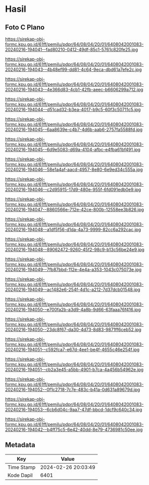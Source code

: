 # Hasil

## Foto C Plano

https://sirekap-obj-formc.kpu.go.id/61ff/pemilu/pdpr/64/08/04/20/01/6408042001083-20240216-194041--fad80210-0412-49df-85c1-5761c820fe25.jpg

https://sirekap-obj-formc.kpu.go.id/61ff/pemilu/pdpr/64/08/04/20/01/6408042001083-20240216-194043--4b48ef99-dd81-4c64-9eca-dbd61a7efe2c.jpg

https://sirekap-obj-formc.kpu.go.id/61ff/pemilu/pdpr/64/08/04/20/01/6408042001083-20240216-194043--4e366d83-4cb1-42fb-aeec-b6606299a712.jpg

https://sirekap-obj-formc.kpu.go.id/61ff/pemilu/pdpr/64/08/04/20/01/6408042001083-20240216-194044--d51cad32-b3ea-4017-b9c5-60f3c50711c5.jpg

https://sirekap-obj-formc.kpu.go.id/61ff/pemilu/pdpr/64/08/04/20/01/6408042001083-20240216-194045--6aa8639e-c4b7-4d6b-aab6-2757fa5588fd.jpg

https://sirekap-obj-formc.kpu.go.id/61ff/pemilu/pdpr/64/08/04/20/01/6408042001083-20240216-194045--6d9e5083-d69a-4104-afbc-e4fba61bf491.jpg

https://sirekap-obj-formc.kpu.go.id/61ff/pemilu/pdpr/64/08/04/20/01/6408042001083-20240216-194046--58e1a4af-aacd-4957-8e80-6e9ed34c555a.jpg

https://sirekap-obj-formc.kpu.go.id/61ff/pemilu/pdpr/64/08/04/20/01/6408042001083-20240216-194046--c2d95915-17d9-480e-955f-6fd091edb0e9.jpg

https://sirekap-obj-formc.kpu.go.id/61ff/pemilu/pdpr/64/08/04/20/01/6408042001083-20240216-194047--8860566e-712e-42ce-800b-12558ee3b826.jpg

https://sirekap-obj-formc.kpu.go.id/61ff/pemilu/pdpr/64/08/04/20/01/6408042001083-20240216-194048--a1df5f56-d1da-4a73-9999-82cc6a292cac.jpg

https://sirekap-obj-formc.kpu.go.id/61ff/pemilu/pdpr/64/08/04/20/01/6408042001083-20240216-194048--89062472-9260-45f2-98c9-b13c56be24e9.jpg

https://sirekap-obj-formc.kpu.go.id/61ff/pemilu/pdpr/64/08/04/20/01/6408042001083-20240216-194049--7fb87bbd-112e-4e4a-a353-1043c075073e.jpg

https://sirekap-obj-formc.kpu.go.id/61ff/pemilu/pdpr/64/08/04/20/01/6408042001083-20240216-194049--ac1482e6-254f-4d1c-a212-7d37dcb01548.jpg

https://sirekap-obj-formc.kpu.go.id/61ff/pemilu/pdpr/64/08/04/20/01/6408042001083-20240216-194050--e700fa2b-a3d9-4a8b-9d66-63faaa76f416.jpg

https://sirekap-obj-formc.kpu.go.id/61ff/pemilu/pdpr/64/08/04/20/01/6408042001083-20240216-194050--23dc8f67-da30-4d73-8d83-9871ff6ceb52.jpg

https://sirekap-obj-formc.kpu.go.id/61ff/pemilu/pdpr/64/08/04/20/01/6408042001083-20240216-194051--c592fca7-e67d-4ee1-be4f-4655c46e254f.jpg

https://sirekap-obj-formc.kpu.go.id/61ff/pemilu/pdpr/64/08/04/20/01/6408042001083-20240216-194051--cb2a3e45-a5bb-4901-b7ca-4a456b54962e.jpg

https://sirekap-obj-formc.kpu.go.id/61ff/pemilu/pdpr/64/08/04/20/01/6408042001083-20240216-194052--0f1c2718-7c7e-483c-b41a-0d631a89679d.jpg

https://sirekap-obj-formc.kpu.go.id/61ff/pemilu/pdpr/64/08/04/20/01/6408042001083-20240216-194053--6cb6d04c-9aa7-47df-bbcd-1dcf9c640c34.jpg

https://sirekap-obj-formc.kpu.go.id/61ff/pemilu/pdpr/64/08/04/20/01/6408042001083-20240216-194042--b4ff75c5-6e42-40dd-8e79-4736981c50ee.jpg


## Metadata

| Key        | Value               |
| ---------- | ------------------- |
| Time Stamp | 2024-02-26 20:03:49 |
| Kode Dapil | 6401                |



